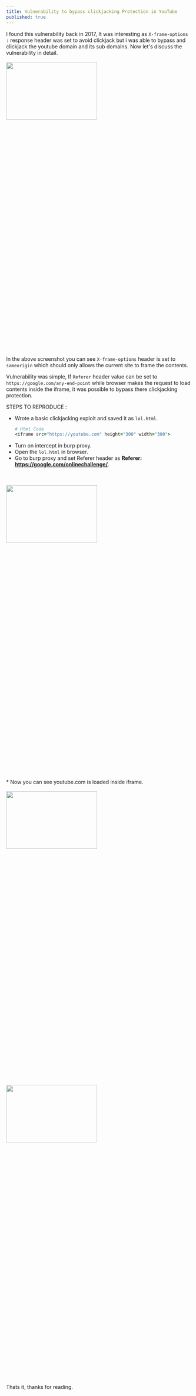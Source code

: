 ```yaml
---
title: Vulnerability to bypass clickjacking Protection in YouTube
published: true
---
```


I found this vulnerability back in 2017, It was interesting as `X-frame-options :` response header was set to avoid clickjack but i was able to bypass and clickjack the youtube domain and its sub domains. Now let's discuss the vulnerability in detail.
<br>
<br>
<img src="https://spidersec.ninja/postimg/p1/img1.png" height="20%" width="70%">
<br>
<br>
In the above screenshot you can see `X-frame-options` header is set to `sameorigin` which should only allows the current site to frame the contents.

Vulnerability was simple, If `Referer` header value can be set to `https://google.com/any-end-point` while browser makes the request to load contents inside the iframe, it was possible to bypass there clickjacking protection.

STEPS TO REPRODUCE :

* Wrote a basic clickjacking exploit and saved it as `lol.html`.
  ```ruby
  # Html Code
  <iframe src="https://youtube.com" height="300" width="300">
  ```
* Turn on intercept in burp proxy.
* Open the `lol.html` in browser.
* Go to burp proxy and set Referer header as **Referer: https://google.com/onlinechallenge/**.
<br>
<br>
<img src="https://spidersec.ninja/postimg/p1/img2.png" height="20%" width="70%">
<br>
<br>
* Now you can see youtube.com is loaded inside iframe.
<br>
<br>
<img src="https://spidersec.ninja/postimg/p1/img3.png" height="20%" width="70%">
<br>
<br>
<img src="https://spidersec.ninja/postimg/p1/img4.png" height="20%" width="70%">
<br>
<br>

Thats it, thanks for reading.
